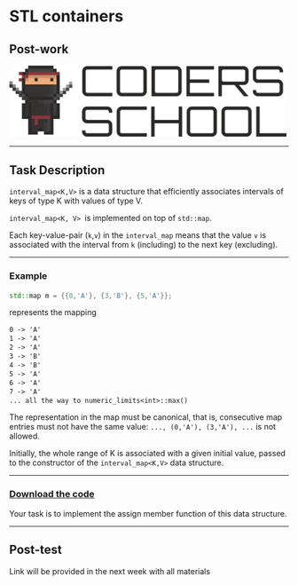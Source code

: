 <!-- .slide: data-background="#111111" -->

# STL containers

## Post-work

<a href="https://coders.school">
    <img width="500" src="../img/coders_school_logo.png" alt="Coders School" class="plain">
</a>

___

## Task Description

`interval_map<K,V>` is a data structure that efficiently associates intervals of keys of type K with values of type V.

`interval_map<K, V> `is implemented on top of `std::map`.

Each key-value-pair (`k`,`v`) in the `interval_map` means that the value `v` is associated with the interval from `k` (including) to the next key (excluding).

___

### Example

```cpp
std::map m = {{0,'A'}, {3,'B'}, {5,'A'}};
```

represents the mapping

```text
0 -> 'A'
1 -> 'A'
2 -> 'A'
3 -> 'B'
4 -> 'B'
5 -> 'A'
6 -> 'A'
7 -> 'A'
... all the way to numeric_limits<int>::max()
```

The representation in the map must be canonical, that is, consecutive map entries must not have the same value: `..., (0,'A'), (3,'A'), ...` is not allowed.

Initially, the whole range of K is associated with a given initial value, passed to the constructor of the `interval_map<K,V>` data structure.

___

### [Download the code](https://replit.com/@ziobron/interval-map#main.cpp)

Your task is to implement the assign member function of this data structure.

___

## Post-test

Link will be provided in the next week with all materials
